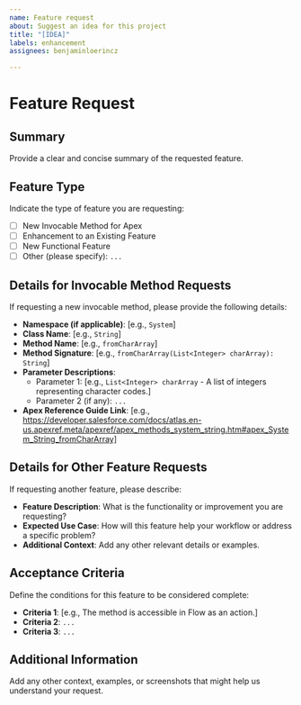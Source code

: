 ```yaml
---
name: Feature request
about: Suggest an idea for this project
title: "[IDEA]"
labels: enhancement
assignees: benjaminloerincz

---
```


# **Feature Request**

## **Summary**
Provide a clear and concise summary of the requested feature.

## **Feature Type**
Indicate the type of feature you are requesting:
- [ ] New Invocable Method for Apex
- [ ] Enhancement to an Existing Feature
- [ ] New Functional Feature
- [ ] Other (please specify): `...`

## **Details for Invocable Method Requests**
If requesting a new invocable method, please provide the following details:
- **Namespace (if applicable)**: [e.g., `System`]
- **Class Name**: [e.g., `String`]
- **Method Name**: [e.g., `fromCharArray`]
- **Method Signature**: [e.g., `fromCharArray(List<Integer> charArray): String`]
- **Parameter Descriptions**:
  - Parameter 1: [e.g., `List<Integer> charArray` - A list of integers representing character codes.]
  - Parameter 2 (if any): `...`
- **Apex Reference Guide Link**: [e.g., https://developer.salesforce.com/docs/atlas.en-us.apexref.meta/apexref/apex_methods_system_string.htm#apex_System_String_fromCharArray]

## **Details for Other Feature Requests**
If requesting another feature, please describe:
- **Feature Description**: What is the functionality or improvement you are requesting?
- **Expected Use Case**: How will this feature help your workflow or address a specific problem?
- **Additional Context**: Add any other relevant details or examples.

## **Acceptance Criteria**
Define the conditions for this feature to be considered complete:
- **Criteria 1**: [e.g., The method is accessible in Flow as an action.]
- **Criteria 2**: `...`
- **Criteria 3**: `...`

## **Additional Information**
Add any other context, examples, or screenshots that might help us understand your request.
